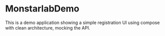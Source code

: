 # MonstarlabDemo
This is a demo application showing a simple registration UI using compose with clean architecture, mocking the API.
